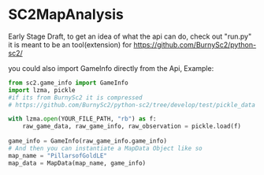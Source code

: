 # SC2MapAnalysis

Early Stage Draft, 
to get an idea of what the api can do,  check out "run.py" 
it is meant to be an tool(extension) for https://github.com/BurnySc2/python-sc2/


you could also import GameInfo directly from the Api, 
Example:
```python
from sc2.game_info import GameInfo
import lzma, pickle
#if its from BurnySc2 it is compressed
# https://github.com/BurnySc2/python-sc2/tree/develop/test/pickle_data

with lzma.open(YOUR_FILE_PATH, "rb") as f:
    raw_game_data, raw_game_info, raw_observation = pickle.load(f)
    
game_info = GameInfo(raw_game_info.game_info)
# And then you can instantiate a MapData Object like so
map_name = "PillarsofGoldLE"
map_data = MapData(map_name, game_info)

```

